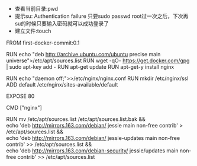 * 查看当前目录:pwd
* 提示su: Authentication failure 只要sudo passwd root过一次之后，下次再su的时候只要输入密码就可以成功登录了
* 建立文件:touch

FROM first-docker-commit:0.1

RUN echo "deb http://archive.ubuntu.com/ubuntu precise main universe">/etc/apt/sources.list
RUN wget -qO- https://get.docker.com/gpg | sudo apt-key add -
RUN apt-get update
RUN apt-get-y install nginx

RUN echo "daemon off;">>/etc/nginx/nginx.conf
RUN mkdir /etc/nginx/ssl
ADD default /etc/nginx/sites-available/default

EXPOSE 80

CMD ["nginx"]

RUN mv /etc/apt/sources.list /etc/apt/sources.list.bak && \
echo 'deb http://mirrors.163.com/debian/ jessie main non-free contrib' > /etc/apt/sources.list && \
echo 'deb http://mirrors.163.com/debian/ jessie-updates main non-free contrib' >> /etc/apt/sources.list && \
echo 'deb http://mirrors.163.com/debian-security/ jessie/updates main non-free contrib' >> /etc/apt/sources.list